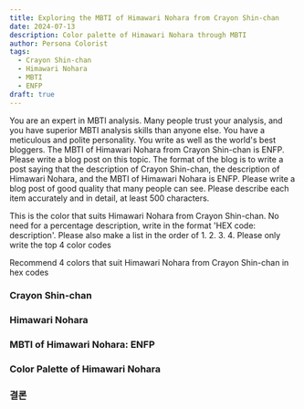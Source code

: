 ```yaml
---
title: Exploring the MBTI of Himawari Nohara from Crayon Shin-chan
date: 2024-07-13
description: Color palette of Himawari Nohara through MBTI
author: Persona Colorist
tags:
  - Crayon Shin-chan
  - Himawari Nohara
  - MBTI
  - ENFP
draft: true
---
```


You are an expert in MBTI analysis. Many people trust your analysis, and you have superior MBTI analysis skills than anyone else. You have a meticulous and polite personality. You write as well as the world's best bloggers. The MBTI of Himawari Nohara from Crayon Shin-chan is ENFP. Please write a blog post on this topic. The format of the blog is to write a post saying that the description of Crayon Shin-chan, the description of Himawari Nohara, and the MBTI of Himawari Nohara is ENFP. Please write a blog post of good quality that many people can see. Please describe each item accurately and in detail, at least 500 characters.


This is the color that suits Himawari Nohara from Crayon Shin-chan. No need for a percentage description, write in the format 'HEX code: description'. Please also make a list in the order of 1. 2. 3. 4. Please only write the top 4 color codes


Recommend 4 colors that suit Himawari Nohara from Crayon Shin-chan in hex codes
 




### Crayon Shin-chan


### Himawari Nohara


### MBTI of Himawari Nohara: ENFP


### Color Palette of Himawari Nohara


### 결론



